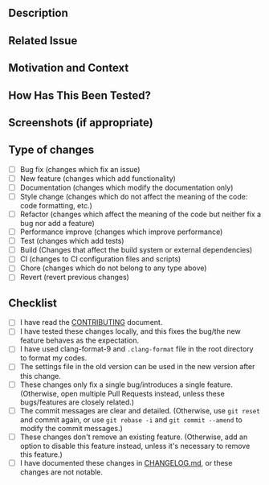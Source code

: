 <!--- Provide a general summary of your changes in the Title above -->

## Description
<!--- Describe your changes in detail -->

## Related Issue
<!--- This project only accepts pull requests related to open issues -->
<!--- If suggesting a new feature or change, please discuss it in an issue first -->
<!--- If fixing a bug, there should be an issue describing it with steps to reproduce -->
<!--- Please link to the issue here: -->

## Motivation and Context
<!--- Why is this change required? What problem does it solve? -->

## How Has This Been Tested?
<!--- Please describe in detail how you tested your changes. -->
<!--- Tested on which OS(s)? Tested on light/dark system theme? -->

## Screenshots (if appropriate)

## Type of changes
<!--- What type of changes does your code introduce? Put an `x` in the box that applies: -->
- [ ] Bug fix (changes which fix an issue)
- [ ] New feature (changes which add functionality)
- [ ] Documentation (changes which modify the documentation only)
- [ ] Style change (changes which do not affect the meaning of the code: code formatting, etc.)
- [ ] Refactor (changes which affect the meaning of the code but neither fix a bug nor add a feature)
- [ ] Performance improve (changes which improve performance)
- [ ] Test (changes which add tests)
- [ ] Build (Changes that affect the build system or external dependencies)
- [ ] CI (changes to CI configuration files and scripts)
- [ ] Chore (changes which do not belong to any type above)
- [ ] Revert (revert previous changes)

## Checklist
<!--- Go over all the following points, and put an `x` in all the boxes that apply. -->
<!--- If you're unsure about any of these, don't hesitate to ask. We're here to help! -->
- [ ] I have read the [CONTRIBUTING](https://github.com/cpeditor/cp-editor/blob/master/CONTRIBUTING.md) document.
- [ ] I have tested these changes locally, and this fixes the bug/the new feature behaves as the expectation.
- [ ] I have used clang-format-9 and `.clang-format` file in the root directory to format my codes.
- [ ] The settings file in the old version can be used in the new version after this change.
- [ ] These changes only fix a single bug/introduces a single feature. (Otherwise, open multiple Pull Requests instead, unless these bugs/features are closely related.)
- [ ] The commit messages are clear and detailed. (Otherwise, use `git reset` and commit again, or use `git rebase -i` and `git commit --amend` to modify the commit messages.)
- [ ] These changes don't remove an existing feature. (Otherwise, add an option to disable this feature instead, unless it's necessary to remove this feature.)
- [ ] I have documented these changes in [CHANGELOG.md](https://github.com/cpeditor/cp-editor/blob/master/CHANGELOG.md), or these changes are not notable.

